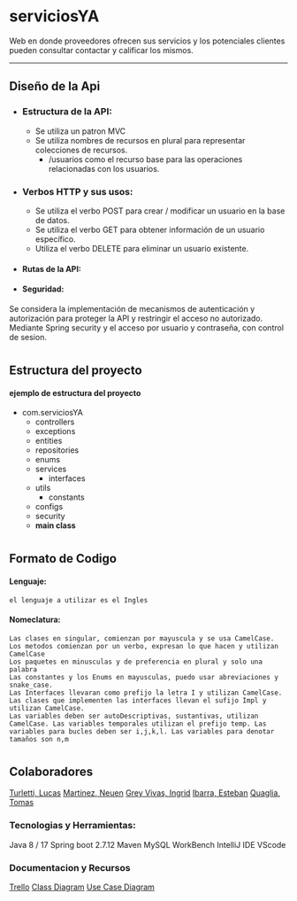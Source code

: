 # serviciosYA

Web en donde proveedores ofrecen sus servicios y los potenciales clientes pueden consultar contactar y calificar los mismos.

---

## Diseño de la Api

- ### Estructura de la API:

    - Se utiliza un patron MVC
    - Se utiliza nombres de recursos en plural para representar colecciones de recursos.
        - /usuarios como el recurso base para las operaciones relacionadas con los usuarios.

- ### Verbos HTTP y sus usos:

    - Se utiliza el verbo POST para crear / modificar un usuario en la base de datos.
    - Se utiliza el verbo GET para obtener información de un usuario específico.
    - Utiliza el verbo DELETE para eliminar un usuario existente.

- #### Rutas de la API:


- #### Seguridad:
Se considera la implementación de mecanismos de autenticación y autorización para proteger la API y restringir el acceso no autorizado.
Mediante Spring security y el acceso por usuario y contraseña, con control de sesion.

#

## Estructura del proyecto

#### ejemplo de estructura del proyecto

- com.serviciosYA
    - controllers
    - exceptions
    - entities
    - repositories
    - enums
    - services
        - interfaces
    - utils
        - constants
    - configs
    - security
    - **main class**

#

## Formato de Codigo

#### Lenguaje:
    el lenguaje a utilizar es el Ingles

#### Nomeclatura:
    Las clases en singular, comienzan por mayuscula y se usa CamelCase.
    Los metodos comienzan por un verbo, expresan lo que hacen y utilizan CamelCase
    Los paquetes en minusculas y de preferencia en plural y solo una palabra
    Las constantes y los Enums en mayusculas, puedo usar abreviaciones y snake_case.
    Las Interfaces llevaran como prefijo la letra I y utilizan CamelCase.
    Las clases que implementen las interfaces llevan el sufijo Impl y utilizan CamelCase.
    Las variables deben ser autoDescriptivas, sustantivas, utilizan CamelCase. Las variables temporales utilizan el prefijo temp. Las variables para bucles deben ser i,j,k,l. Las variables para denotar tamaños son n,m

#

## Colaboradores
[Turletti, Lucas](https://github.com/lucast086/)
[Martinez, Neuen](https://github.com/NeuenMartinez)
[Grey Vivas, Ingrid]()
[Ibarra, Esteban]()
[Quaglia, Tomas]()

### Tecnologias y Herramientas:

Java 8 / 17
Spring boot 2.7.12
Maven
MySQL
WorkBench
IntelliJ IDE
VScode

### Documentacion y Recursos
 
[Trello](https://trello.com/invite/b/gfW0tnFo/ATTI4d9586263ed3f81dacf34ec99eb5beaa99881028/proyecto-final-egg)
[Class Diagram](https://gitmind.com/app/docs/fg97jf2r)
[Use Case Diagram](https://gitmind.com/app/docs/f5dpc97k)
